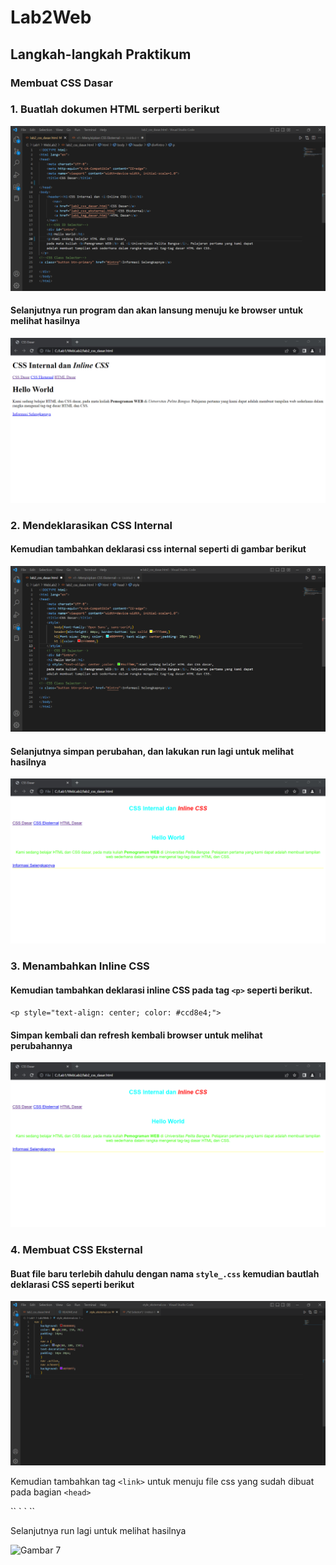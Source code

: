 # Lab2Web
## Langkah-langkah Praktikum

### Membuat CSS Dasar
### 1. Buatlah dokumen HTML serperti berikut

![Gambar 1](Screenshoot/CSS1.png)
<p>
<p>

#### Selanjutnya run program dan akan lansung menuju ke browser untuk melihat hasilnya
![Gambar 2](Screenshoot/output2.png)
<p>
<p>

### 2.  Mendeklarasikan CSS Internal
#### Kemudian tambahkan deklarasi css internal seperti di gambar berikut
<p>
<p>

![Gambar 3](Screenshoot/Cssdasar.png)
<p>
<p>

#### Selanjutnya simpan perubahan, dan lakukan run lagi untuk melihat hasilnya

![Gambar 4](Screenshoot/output4.png)


### 3. Menambahkan Inline CSS
#### Kemudian tambahkan deklarasi inline CSS pada tag `<p>` seperti berikut. <p>
`<p style="text-align: center; color: #ccd8e4;">`
<p> 

#### Simpan kembali dan refresh kembali browser untuk melihat perubahannya
<p>

![Gambar 5](Screenshoot/output5.png)
<p>
<p>

### 4. Membuat CSS Eksternal
#### Buat file baru terlebih dahulu dengan nama `style_.css` kemudian bautlah deklarasi CSS seperti berikut
<p>
<p>

![Gambar 6](Screenshoot/cssinternal.png)
<p>
<p>

Kemudian tambahkan tag `<link>` untuk menuju file css yang sudah dibuat pada bagian `<head>`
<p>
`<head>`
`<!-- menyisipkan css eksternal --> <link rel="stylesheet" href="style_eksternal.css" type="text/css">`
`<head>`
 <p>
 <p>
 Selanjutnya run lagi untuk melihat hasilnya
 <p>
 <p>

 ![Gambar 7](Screeshoot/csseksternal.png)
<p>
<p>

